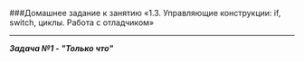 ###Домашнее задание к занятию «1.3. Управляющие конструкции: if, switch, циклы. Работа с отладчиком»
___________________
***Задача №1 - "Только что"***
